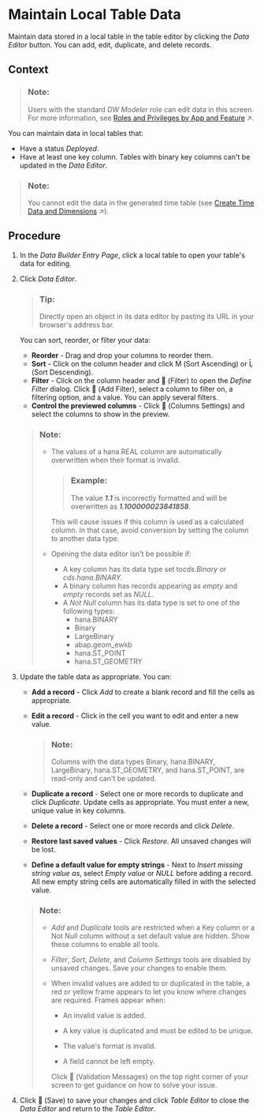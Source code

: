 <!-- loio4bd5e641be48409c8c79336df0c4a3c7 -->

<link rel="stylesheet" type="text/css" href="../css/sap-icons.css"/>

# Maintain Local Table Data

Maintain data stored in a local table in the table editor by clicking the *Data Editor* button. You can add, edit, duplicate, and delete records.



## Context

> ### Note:  
> Users with the standard *DW Modeler* role can edit data in this screen. For more information, see [Roles and Privileges by App and Feature](https://help.sap.com/viewer/9f804b8efa8043539289f42f372c4862/cloud/en-US/2d8b7d04dcae402f911d119437ce0a74.html "Review the standard roles and the privileges needed to access apps, tools, and other features of SAP Datasphere.") :arrow_upper_right:.

You can maintain data in local tables that:

-   Have a status *Deployed*.
-   Have at least one key column. Tables with binary key columns can't be updated in the *Data Editor*.

> ### Note:  
> You cannot edit the data in the generated time table \(see [Create Time Data and Dimensions](https://help.sap.com/viewer/be5967d099974c69b77f4549425ca4c0/cloud/en-US/c5cfce4d22b04650b2fd6078762cdeb9.html "Create a time table and dimension views in your space to provide standardized time data for your analyses. The time table contains a record for each day in the specified period (by default from 1900 to 2050), and the dimension views allow you to work with this date data at a granularity of day, week, month, quarter, and year, and to drill down and up in hierarchies.") :arrow_upper_right:\).



## Procedure

1.  In the *Data Builder Entry Page*, click a local table to open your table's data for editing.

2.  Click *Data Editor*.

    > ### Tip:  
    > Directly open an object in its data editor by pasting its URL in your browser's address bar.

    You can sort, reorder, or filter your data:

    -   **Reorder** - Drag and drop your columns to reorder them.
    -   **Sort** - Click on the column header and click <span class="SAP-icons"></span> \(Sort Ascending\) or <span class="SAP-icons"></span> \(Sort Descending\).
    -   **Filter** - Click on the column header and <span class="FPA-icons"></span> \(Filter\) to open the *Define Filter* dialog. Click <span class="FPA-icons"></span> \(Add Filter\), select a column to filter on, a filtering option, and a value. You can apply several filters.
    -   **Control the previewed columns** - Click <span class="FPA-icons"></span> \(Columns Settings\) and select the columns to show in the preview.

    > ### Note:  
    > -   The values of a hana.REAL column are automatically overwritten when their format is invalid.
    > 
    >     > ### Example:  
    >     > The value ***1.1*** is incorrectly formatted and will be overwritten as ***1.100000023841858***.
    > 
    >     This will cause issues if this column is used as a calculated column. In that case, avoid conversion by setting the column to another data type.
    > 
    > -   Opening the data editor isn't be possible if:
    >     -   A key column has its data type set to*cds.Binary* or *cds.hana.BINARY*.
    >     -   A binary column has records appearing as *empty* and *empty* records set as *NULL*.
    >     -   A *Not Null* column has its data type is set to one of the following types:
    >         -   hana.BINARY
    >         -   Binary
    >         -   LargeBinary
    >         -   abap.geom\_ewkb
    >         -   hana.ST\_POINT
    >         -   hana.ST\_GEOMETRY

3.  Update the table data as appropriate. You can:

    -   **Add a record** - Click *Add* to create a blank record and fill the cells as appropriate.
    -   **Edit a record** - Click in the cell you want to edit and enter a new value.

        > ### Note:  
        > Columns with the data types Binary, hana.BINARY, LargeBinary, hana.ST\_GEOMETRY, and hana.ST\_POINT, are read-only and can't be updated.

    -   **Duplicate a record** - Select one or more records to duplicate and click *Duplicate*. Update cells as appropriate. You must enter a new, unique value in key columns.
    -   **Delete a record** - Select one or more records and click *Delete*.
    -   **Restore last saved values** - Click *Restore*. All unsaved changes will be lost.
    -   **Define a default value for empty strings** - Next to *Insert missing string value as*, select *Empty value* or *NULL* before adding a record. All new empty string cells are automatically filled in with the selected value.

    > ### Note:  
    > -   *Add* and *Duplicate* tools are restricted when a Key column or a Not Null column without a set default value are hidden. Show these columns to enable all tools.
    > -   *Filter*, *Sort*, *Delete*, and *Column Settings* tools are disabled by unsaved changes. Save your changes to enable them.
    > -   When invalid values are added to or duplicated in the table, a red or yellow frame appears to let you know where changes are required. Frames appear when:
    > 
    >     -   An invalid value is added.
    > 
    >     -   A key value is duplicated and must be edited to be unique.
    >     -   The value's format is invalid.
    >     -   A field cannot be left empty.
    > 
    >     Click <span class="FPA-icons"></span> \(Validation Messages\) on the top right corner of your screen to get guidance on how to solve your issue.

4.  Click <span class="FPA-icons"></span> \(Save\) to save your changes and click *Table Editor* to close the *Data Editor* and return to the *Table Editor*.


